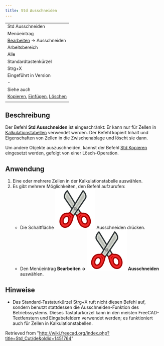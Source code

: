 ```yaml
---
title: Std Ausschneiden
---
```


|                                                                                                                             |
| --------------------------------------------------------------------------------------------------------------------------- |
| Std Ausschneiden                                                                                                            |
| Menüeintrag                                                                                                                 |
| [Bearbeiten](/Std_Edit_Menu/de "Std Edit Menu/de") → Ausschneiden                                                           |
| Arbeitsbereich                                                                                                              |
| Alle                                                                                                                        |
| Standardtastenkürzel                                                                                                        |
| Strg+X                                                                                                                      |
| Eingeführt in Version                                                                                                       |
| -                                                                                                                           |
| Siehe auch                                                                                                                  |
| [Kopieren](/Std_Copy/de "Std Copy/de"), [Einfügen](/Std_Paste/de "Std Paste/de"), [Löschen](/Std_Delete/de "Std Delete/de") |
|                                                                                                                             |

## Beschreibung

Der Befehl **Std Ausschneiden** ist eingeschränkt: Er kann nur für Zellen in [Kalkulationstabellen](/Spreadsheet_Workbench/de "Spreadsheet Workbench/de") verwendet werden. Der Befehl kopiert Inhalt und Eigenschaften von Zellen in die Zwischenablage und löscht sie dann.

Um andere Objekte auszuschneiden, kannst der Befehl [Std Kopieren](/Std_Copy/de "Std Copy/de") eingesetzt werden, gefolgt von einer Lösch-Operation.

## Anwendung

1. Eine oder mehrere Zellen in der Kalkulationstabelle auswählen.
2. Es gibt mehrere Möglichkeiten, den Befehl aufzurufen:
   - Die Schaltfläche ![](/src/assets/images/Std_Cut.svg) Ausschneiden drücken.
   - Den Menüeintrag **Bearbeiten → ![](/src/assets/images/Std_Cut.svg) Ausschneiden** auswählen.

## Hinweise

- Das Standard-Tastaturkürzel Strg+X ruft nicht diesen Befehl auf, sondern benutzt stattdessen die Ausschneiden-Funktion des Betriebssystems. Dieses Tastaturkürzel kann in den meisten FreeCAD-Textfenstern und Eingabefeldern verwendet werden; es funktioniert auch für Zellen in Kalkulationstabellen.

Retrieved from "<http://wiki.freecad.org/index.php?title=Std_Cut/de&oldid=1451764>"
